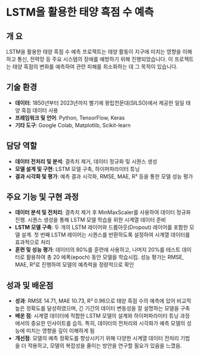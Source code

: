 # LSTM을 활용한 태양 흑점 수 예측

## 개      요
LSTM을 활용한 태양 흑점 수 예측 프로젝트는 태양 활동이 지구에 미치는 영향을 이해하고 통신, 전력망 등 주요 시스템의 장애를 예방하기 위해 진행되었습니다. 이 프로젝트는 태양 흑점의 변화를 예측하여 관련 피해를 최소화하는 데 그 목적이 있습니다.

## 기술 환경

- **데이터**: 1850년부터 2023년까지 벨기에 왕립천문대(SILSO)에서 제공한 일일 태양 흑점 데이터 사용
- **프레임워크 및 언어**: Python, TensorFlow, Keras
- **기타 도구**: Google Colab, Matplotlib, Scikit-learn

## 담당 역할

- **데이터 전처리 및 분석**: 결측치 제거, 데이터 정규화 및 시퀀스 생성
- **모델 설계 및 구현**: LSTM 모델 구축, 하이퍼파라미터 튜닝
- **결과 시각화 및 평가**: 예측 결과 시각화, RMSE, MAE, R² 등을 통한 모델 성능 평가

## 주요 기능 및 구현 과정

- **데이터 분석 및 전처리**: 결측치 제거 후 MinMaxScaler를 사용하여 데이터 정규화 진행. 시퀀스 생성을 통해 LSTM 모델 학습을 위한 시계열 데이터 준비
- **LSTM 모델 구축**: 두 개의 LSTM 레이어와 드롭아웃(Dropout) 레이어를 포함한 모델 설계. 첫 번째 LSTM 레이어는 시퀀스를 반환하도록 설정하여 시계열 데이터를 효과적으로 처리
- **훈련 및 성능 평가**: 데이터의 80%를 훈련에 사용하고, 나머지 20%를 테스트 데이터로 활용하여 총 20 에폭(epoch) 동안 모델을 학습시킴. 성능 평가는 RMSE, MAE, R²로 진행하여 모델의 예측력을 정량적으로 확인

## 성과 및 배운점

- **성과**: RMSE 14.71, MAE 10.73, R² 0.96으로 태양 흑점 수의 예측에 있어 비교적 높은 정확도를 달성하였으며, 긴 기간의 데이터 변동성을 잘 설명하는 모델을 구축
- **배운 점**: 시계열 데이터에 적합한 LSTM 모델의 설계와 하이퍼파라미터 튜닝 과정에서의 중요한 인사이트를 습득. 특히, 데이터의 전처리와 시각화가 예측 모델의 성능에 미치는 영향을 깊이 이해하게 됨
- **개선점**: 모델의 예측 정확도를 향상시키기 위해 다양한 시계열 데이터 전처리 기법을 더 적용하고, 모델의 복잡성을 줄이는 방안을 연구할 필요가 있음을 느꼈음.
